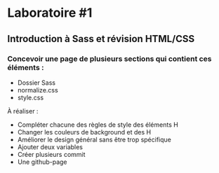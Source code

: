 # Laboratoire #1
## Introduction à Sass et révision HTML/CSS

### Concevoir une page de plusieurs sections qui contient ces éléments :
 - Dossier Sass
 - normalize.css
 - style.css

À réaliser :
 - Compléter chacune des règles de style des éléments H
 - Changer les couleurs de background et des H
 - Améliorer le design général sans être trop spécifique
 - Ajouter deux variables
 - Créer plusieurs commit
 - Une github-page
